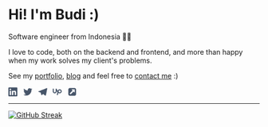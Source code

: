 # Hi! I'm Budi :)

Software engineer from Indonesia 👨‍💻

I love to code, both on the backend and frontend, and more than happy when my work solves my client's problems.

See my [portfolio](https://portfolio.budi.day/ "budi's portfolio"), [blog](https://budi.day/posts/ "budi's blog") and feel free to [contact me](https://budi.day/about/#contact "budi's contact") :)

<a href="https://linkedin.com/in/budimanfajarf" target="_blank" title="linkedin"><img align="center" src="/icons/linkedin.svg" alt="linkedin" height="18"/></a> &nbsp;
<a href="https://twitter.com/budimanfajarf" target="_blank" title="twitter"><img align="center" src="/icons/twitter.svg" alt="linkedin" height="18"/></a> &nbsp;
<a href="https://t.me/budimanfajarf" target="_blank" title="telegram"><img align="center" src="/icons/telegram.svg" alt="web" height="18"/></a> &nbsp;
<a href="https://upwork.com/freelancers/budi" target="_blank" title="upwork"><img align="center" src="/icons/upwork.svg" alt="upwork" height="18"/></a> &nbsp;
<a href="https://budi.day" target="_blank" title="website"><img align="center" src="/icons/external-link.svg" alt="web" height="18"/></a> &nbsp;

---

[![GitHub Streak](https://streak-stats.demolab.com?user=budimanfajarf&theme=nord)](https://git.io/streak-stats)

<!--

### Hi there 👋

**budimanfajarf/budimanfajarf** is a ✨ _special_ ✨ repository because its `README.md` (this file) appears on your GitHub profile.

Here are some ideas to get you started:

- 🔭 I’m currently working on ...
- 🌱 I’m currently learning ...
- 👯 I’m looking to collaborate on ...
- 🤔 I’m looking for help with ...
- 💬 Ask me about ...
- 📫 How to reach me: ...
- 😄 Pronouns: ...
- ⚡ Fun fact: ...
-->
